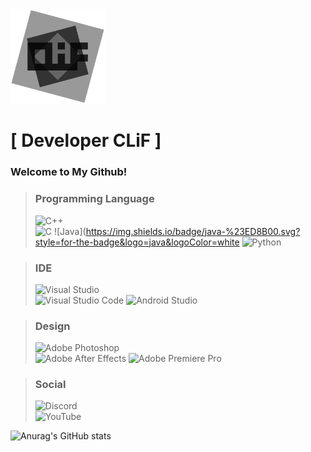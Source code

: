 <img src="Images/CLiF_Transparent.png" width="30%" height="30%">
   
# [ Developer CLiF ]
   
### Welcome to My Github!
   
> ### Programming Language
> ![C++](https://img.shields.io/badge/c++-%2300599C.svg?style=for-the-badge&logo=c%2B%2B&logoColor=white)   
> ![C](https://img.shields.io/badge/c-%2300599C.svg?style=for-the-badge&logo=c&logoColor=white) ![Java](https://img.shields.io/badge/java-%23ED8B00.svg?style=for-the-badge&logo=java&logoColor=white ![Python](https://img.shields.io/badge/python-3670A0?style=for-the-badge&logo=python&logoColor=ffdd54)   
     
> ### IDE
> ![Visual Studio](https://img.shields.io/badge/Visual%20Studio-5C2D91.svg?style=for-the-badge&logo=visual-studio&logoColor=white)   
> ![Visual Studio Code](https://img.shields.io/badge/Visual%20Studio%20Code-0078d7.svg?style=for-the-badge&logo=visual-studio-code&logoColor=white) ![Android Studio](https://img.shields.io/badge/Android%20Studio-3DDC84.svg?style=for-the-badge&logo=android-studio&logoColor=white)   
      
> ### Design
> ![Adobe Photoshop](https://img.shields.io/badge/adobe%20photoshop-%2331A8FF.svg?style=for-the-badge&logo=adobe%20photoshop&logoColor=white)   
> ![Adobe After Effects](https://img.shields.io/badge/Adobe%20After%20Effects-9999FF.svg?style=for-the-badge&logo=Adobe%20After%20Effects&logoColor=white) ![Adobe Premiere Pro](https://img.shields.io/badge/Adobe%20Premiere%20Pro-9999FF.svg?style=for-the-badge&logo=Adobe%20Premiere%20Pro&logoColor=white)    
   
> ### Social
> ![Discord](https://img.shields.io/badge/Discord-%235865F2.svg?style=for-the-badge&logo=discord&logoColor=white)   
> ![YouTube](https://img.shields.io/badge/YouTube-%23FF0000.svg?style=for-the-badge&logo=YouTube&logoColor=white)   
   
![Anurag's GitHub stats](https://github-readme-stats.vercel.app/api?username=CLiF-1593&show_icons=true&theme=dark)
